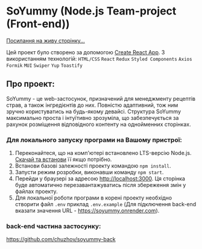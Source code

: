 # SoYummy (Node.js Team-project (Front-end)) 

[Посилання на живу сторінку...](https://loki99911.github.io/Node.JS_Project_Front/)

Цей проект було створено за допомогою
[Create React App](https://github.com/facebook/create-react-app).
З використанням технологій: `HTML/CSS` `React` `Redux` `Styled Components`
`Axios` `Formik` `MUI` `Swiper` `Yup` `Toastify`

## Про проект: 

SoYummy  - це web-застосунок, призначений для менеджменту рецептів страв, а також 
інгредієнтів до них.
Повністю адаптивний, тож ним зручно користуватись на будь-якому девайсі.
Структура SoYummy  максимально проста і інтуїтивно зрозуміла, що забезпечується 
за рахунок розміщення відповідного контенту на однойменних сторінках.

### Для локального запуску програми на Вашому пристрої:

1. Переконайтеся, що на комп'ютері встановлено LTS-версію Node.js.
   [Скачай та встанови](https://nodejs.org/en/) її якщо потрібно.
2. Встанови базові залежності проекту командою `npm install`.
3. Запусти режим розробки, виконавши команду `npm start`.
4. Перейди у браузері за адресою [http://localhost:3000](http://localhost:3000).
   Ця сторінка буде автоматично перезавантажуватись після збереження змін у
   файлах проекту.
5. Для локальної роботи програми в корені проекту необхідно створити файл `.env`
   приклад `.env.example`
   (Для підключення back-end вказати значення URL - https://soyummy.onrender.com).

### back-end частина застосунку:
https://github.com/chuzhov/soyummy-back
